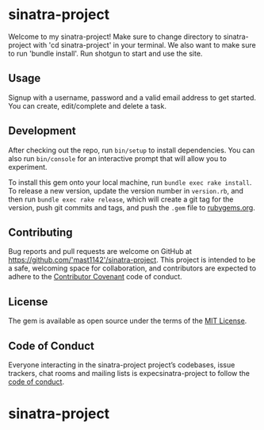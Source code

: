 # sinatra-project

Welcome to my sinatra-project!
Make sure to change directory to sinatra-project with 'cd sinatra-project' in your terminal.
We also want to make sure to run 'bundle install'.
Run shotgun to start and use the site.

## Usage

Signup with a username, password and a valid email address to get started. You can create, edit/complete and delete a task.

## Development

After checking out the repo, run `bin/setup` to install dependencies. You can also run `bin/console` for an interactive prompt that will allow you to experiment.

To install this gem onto your local machine, run `bundle exec rake install`. To release a new version, update the version number in `version.rb`, and then run `bundle exec rake release`, which will create a git tag for the version, push git commits and tags, and push the `.gem` file to [rubygems.org](https://rubygems.org).

## Contributing

Bug reports and pull requests are welcome on GitHub at https://github.com/'mast1142'/sinatra-project. This project is intended to be a safe, welcoming space for collaboration, and contributors are expected to adhere to the [Contributor Covenant](http://contributor-covenant.org) code of conduct.

## License

The gem is available as open source under the terms of the [MIT License](https://opensource.org/licenses/MIT).

## Code of Conduct

Everyone interacting in the sinatra-project project’s codebases, issue trackers, chat rooms and mailing lists is expecsinatra-project to follow the [code of conduct](https://github.com/'mast'/sinatra-project/blob/master/CODE_OF_CONDUCT.md).
# sinatra-project
